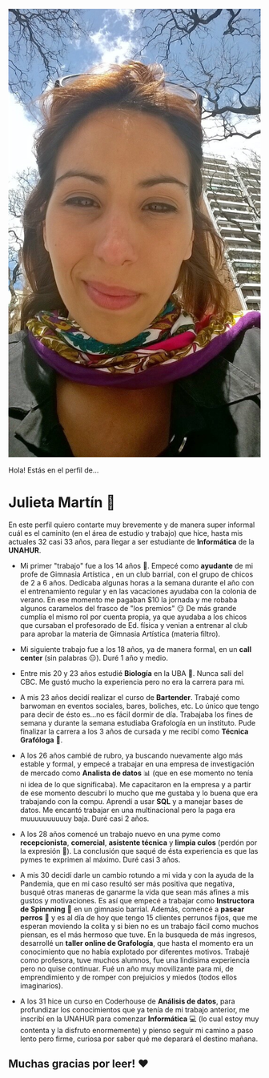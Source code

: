 ![Foto personal](./assets/foto2.jpg)

Hola! Estás en el perfil de...
# Julieta Martín :wave:

En este perfil quiero contarte muy brevemente y de manera super informal cuál es el caminito (en el área de estudio y trabajo) que hice, hasta mis actuales 32 casi 33 años, para llegar a ser estudiante de **Informática** de la **UNAHUR**.

* Mi primer "trabajo" fue a los 14 años :baby:. Empecé como **ayudante** de mi profe de Gimnasia Artística , en un club barrial, con el grupo de chicos de 2 a 6 años. Dedicaba algunas horas a la semana durante el año con el entrenamiento regular y en las vacaciones ayudaba con la colonia de verano. En ese momento me pagaban $10 la jornada y me robaba algunos caramelos del frasco de "los premios" :smirk:
De más grande cumplía el mismo rol por cuenta propia, ya que ayudaba a los chicos que cursaban el profesorado de Ed. física y venian a entrenar al club para aprobar la materia de Gimnasia Artística (materia filtro).

* Mi siguiente trabajo fue a los 18 años, ya de manera formal, en un **call center** (sin palabras :expressionless:). Duré 1 año y medio.

* Entre mis 20 y 23 años estudié **Biología** en la UBA :microscope:. Nunca salí del CBC. Me gustó mucho la experiencia pero no era la carrera para mi.

* A mis 23 años decidí realizar el curso de **Bartender**. Trabajé como barwoman en eventos sociales, bares, boliches, etc. Lo único que tengo para decir de ésto es...no es fácil dormir de día.
Trabajaba los fines de semana y durante la semana estudiaba Grafología en un instituto. 
Pude finalizar la carrera a los 3 años de cursada y me recibí como **Técnica Grafóloga** :memo:.

* A los 26 años cambié de rubro, ya buscando nuevamente algo más estable y formal, y empecé a trabajar en una empresa de investigación de mercado como **Analista de datos** :bar_chart: (que en ese momento no tenía ni idea de lo que significaba). Me capacitaron en la empresa y a partir de ese momento descubrí lo mucho que me gustaba y lo buena que era trabajando con la compu. Aprendí a usar **SQL** y a manejar bases de datos. Me encantó trabajar en una multinacional pero la paga era muuuuuuuuuuy baja. Duré casi 2 años.

* A los 28 años comencé un trabajo nuevo en una pyme como **recepcionista**, **comercial**, **asistente técnica** y **limpia culos** (perdón por la expresión :eyes:). La conclusión que saqué de ésta experiencia es que las pymes te exprimen al máximo. Duré casi 3 años.

* A mis 30 decidí darle un cambio rotundo a mi vida y con la ayuda de la Pandemia, que en mi caso resultó ser más positiva que negativa, busqué otras maneras de ganarme la vida que sean más afines a mis gustos y motivaciones. Es así que empecé a trabajar como **Instructora de Spinnning** :bicyclist: en un gimnasio barrial. 
Además, comencé a **pasear perros** :dog: y es al día de hoy que tengo 15 clientes perrunos fijos, que me esperan moviendo la colita y si bien no es un trabajo fácil como muchos piensan, es el más hermoso que tuve. 
En la busqueda de más ingresos, desarrollé un **taller online de Grafología**, que hasta el momento era un conocimiento que no había explotado por diferentes motivos. Trabajé como profesora, tuve muchos alumnos, fue una lindisima experiencia pero no quise continuar. 
Fué un año muy movilizante para mi, de emprendimiento y de romper con prejuicios y miedos (todos ellos imaginarios).

* A los 31 hice un curso en Coderhouse de **Análisis de datos**, para profundizar los conocimientos que ya tenía de mi trabajo anterior, me inscribí en la UNAHUR para comenzar **Informática** :computer: (lo cual estoy muy contenta y la disfruto enormemente) y pienso seguir mi camino a paso lento pero firme, curiosa por saber qué me deparará el destino mañana.

## Muchas gracias por leer! :heart:
 

